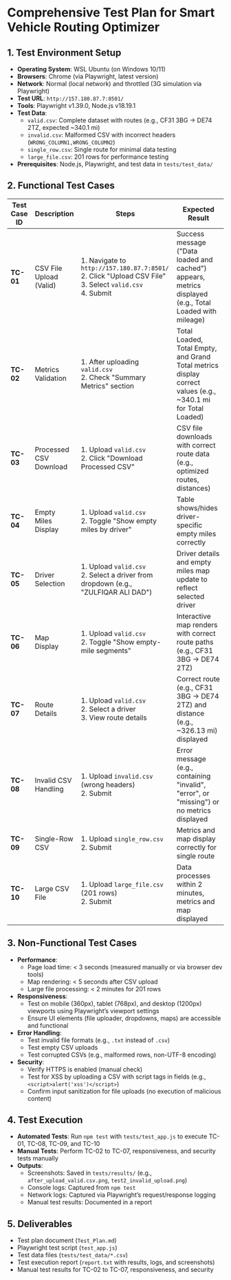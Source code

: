 # Comprehensive Test Plan for Smart Vehicle Routing Optimizer

## 1. Test Environment Setup
- **Operating System**: WSL Ubuntu (on Windows 10/11)
- **Browsers**: Chrome (via Playwright, latest version)
- **Network**: Normal (local network) and throttled (3G simulation via Playwright)
- **Test URL**: `http://157.180.87.7:8501/`
- **Tools**: Playwright v1.39.0, Node.js v18.19.1
- **Test Data**:
  - `valid.csv`: Complete dataset with routes (e.g., CF31 3BG → DE74 2TZ, expected ~340.1 mi)
  - `invalid.csv`: Malformed CSV with incorrect headers (`WRONG_COLUMN1,WRONG_COLUMN2`)
  - `single_row.csv`: Single route for minimal data testing
  - `large_file.csv`: 201 rows for performance testing
- **Prerequisites**: Node.js, Playwright, and test data in `tests/test_data/`

## 2. Functional Test Cases
| **Test Case ID** | **Description** | **Steps** | **Expected Result** |
|------------------|-----------------|-----------|---------------------|
| **TC-01** | CSV File Upload (Valid) | 1. Navigate to `http://157.180.87.7:8501/` <br> 2. Click "Upload CSV File" <br> 3. Select `valid.csv` <br> 4. Submit | Success message ("Data loaded and cached") appears, metrics displayed (e.g., Total Loaded with mileage) |
| **TC-02** | Metrics Validation | 1. After uploading `valid.csv` <br> 2. Check "Summary Metrics" section | Total Loaded, Total Empty, and Grand Total metrics display correct values (e.g., ~340.1 mi for Total Loaded) |
| **TC-03** | Processed CSV Download | 1. Upload `valid.csv` <br> 2. Click "Download Processed CSV" | CSV file downloads with correct route data (e.g., optimized routes, distances) |
| **TC-04** | Empty Miles Display | 1. Upload `valid.csv` <br> 2. Toggle "Show empty miles by driver" | Table shows/hides driver-specific empty miles correctly |
| **TC-05** | Driver Selection | 1. Upload `valid.csv` <br> 2. Select a driver from dropdown (e.g., "ZULFIQAR ALI DAD") | Driver details and empty miles map update to reflect selected driver |
| **TC-06** | Map Display | 1. Upload `valid.csv` <br> 2. Toggle "Show empty-mile segments" | Interactive map renders with correct route paths (e.g., CF31 3BG → DE74 2TZ) |
| **TC-07** | Route Details | 1. Upload `valid.csv` <br> 2. Select a driver <br> 3. View route details | Correct route (e.g., CF31 3BG → DE74 2TZ) and distance (e.g., ~326.13 mi) displayed |
| **TC-08** | Invalid CSV Handling | 1. Upload `invalid.csv` (wrong headers) <br> 2. Submit | Error message (e.g., containing "invalid", "error", or "missing") or no metrics displayed |
| **TC-09** | Single-Row CSV | 1. Upload `single_row.csv` <br> 2. Submit | Metrics and map display correctly for single route |
| **TC-10** | Large CSV File | 1. Upload `large_file.csv` (201 rows) <br> 2. Submit | Data processes within 2 minutes, metrics and map displayed |

## 3. Non-Functional Test Cases
- **Performance**:
  - Page load time: < 3 seconds (measured manually or via browser dev tools)
  - Map rendering: < 5 seconds after CSV upload
  - Large file processing: < 2 minutes for 201 rows
- **Responsiveness**:
  - Test on mobile (360px), tablet (768px), and desktop (1200px) viewports using Playwright’s viewport settings
  - Ensure UI elements (file uploader, dropdowns, maps) are accessible and functional
- **Error Handling**:
  - Test invalid file formats (e.g., `.txt` instead of `.csv`)
  - Test empty CSV uploads
  - Test corrupted CSVs (e.g., malformed rows, non-UTF-8 encoding)
- **Security**:
  - Verify HTTPS is enabled (manual check)
  - Test for XSS by uploading a CSV with script tags in fields (e.g., `<script>alert('xss')</script>`)
  - Confirm input sanitization for file uploads (no execution of malicious content)

## 4. Test Execution
- **Automated Tests**: Run `npm test` with `tests/test_app.js` to execute TC-01, TC-08, TC-09, and TC-10
- **Manual Tests**: Perform TC-02 to TC-07, responsiveness, and security tests manually
- **Outputs**:
  - Screenshots: Saved in `tests/results/` (e.g., `after_upload_valid.csv.png`, `test2_invalid_upload.png`)
  - Console logs: Captured from `npm test`
  - Network logs: Captured via Playwright’s request/response logging
  - Manual test results: Documented in a report

## 5. Deliverables
- Test plan document (`Test_Plan.md`)
- Playwright test script (`test_app.js`)
- Test data files (`tests/test_data/*.csv`)
- Test execution report (`report.txt` with results, logs, and screenshots)
- Manual test results for TC-02 to TC-07, responsiveness, and security